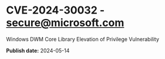 # CVE-2024-30032 - secure@microsoft.com

Windows DWM Core Library Elevation of Privilege Vulnerability

**Publish date:** 2024-05-14
